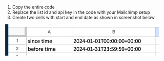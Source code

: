 1. Copy the entire code
2. Replace the list id and api key in the code with your Mailchimp setup
3. Create two cells with start and end date as shown in screenshot below

![Google sheet screenshot](screenshot1.png "Setup these cells in the same location for the script to work properly")
